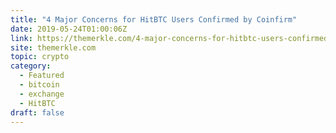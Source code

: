 ```yaml
---
title: "4 Major Concerns for HitBTC Users Confirmed by Coinfirm"
date: 2019-05-24T01:00:06Z
link: https://themerkle.com/4-major-concerns-for-hitbtc-users-confirmed-by-coinfirm/?utm_medium=RSS&utm_source=hune
site: themerkle.com
topic: crypto
category:
  - Featured
  - bitcoin
  - exchange
  - HitBTC
draft: false
---
```

